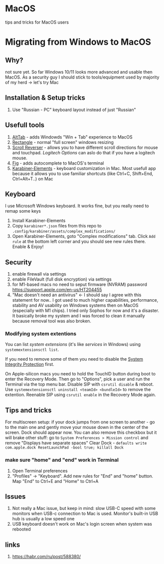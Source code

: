 # MacOS
tips and tricks for MacOS users

# Migrating from Windows to MacOS
## Why?
not sure yet. So far Windows 10/11 looks more advanced and usable then MacOS.
As a security guy I should stick to tools/equipment used by majority of my herd -> let's try Mac

## Installation & Setup tricks
1. Use "Russian - PC" keyboard layout instead of just "Russian"

## Usefull tools
1. [AltTab](https://github.com/lwouis/alt-tab-macos) - adds Windowds "Win + Tab" experience to MacOS
2. [Rectangle](https://github.com/rxhanson/Rectangle) - normal "full screen" windows resizing 
3. [Scroll Reverser](https://github.com/pilotmoon/Scroll-Reverser) - allows you to have different scroll directions for mouse and touchpad. *Logitech Options* can aslo do that if you have a logitech mouse.
4. [Fig](https://github.com/withfig/autocomplete) - adds autocomplete to MacOS's terminal
5. [Karabiner-Elements](https://github.com/pqrs-org/Karabiner-Elements) - keyboard customization in Mac. Most usefull app because it allows you to use familiar shortcuts (like Ctrl+C, Shift+End, Ctrl+Alt+T..) on Mac

## Keyboard
I use Microsoft Windows keyboard. It works fine, but you really need to remap some keys
1. Install Karabiner-Elements
2. Copy ```karabiner*.json``` files from this repo to  ```.config/karabiner/assets/complex_modifications/```
3. Open Karabiner-Elements, goto "Complex modifications" tab. Click ```Add rule``` at the bottom left corner and you should see new rules there. Enable & Enjoy!

## Security
1. enable firewall via settings
2. enable FileVault (full disk encryption) via settings
3. for M1-based macs no need to seput firmware (NVRAM) password https://support.apple.com/en-us/HT204455
4. "Mac doesn't need an antivirus" <- I should say I agree with this statement for now.. I got used to much higher capabilities, performance, stability and AV usability on Windows systems then on MacOS (especially with M1 chips). I tried only Sophos for now and it's a disaster. It basically broke my system and I was forced to clean it manually because removal tool was also broken.

### Modifying system extentions
You can list *system extensions* (it's like *services* in Windows) using ```systemextensionsctl list```. 

If you need to remove some of them you need to disable the [System Integrity Protection](https://developer.apple.com/documentation/security/disabling_and_enabling_system_integrity_protection) first. 

On Apple-silicon macs you need to hold the TouchID button during boot to enter the Recovery Mode. Then go to "Options", pick a user and run the Terminal via the top menu bar. Disable SIP with ```csrutil disable``` & reboot. Use ```systemextensionsctl uninstall <teamId> <bundleId>``` to remove the extention. Reenable SIP using ```csrutil enable``` in the Recovery Mode again.

## Tips and tricks
For multiscreen setup: if your dock jumps from one screen to another - go to the main one and gently move your mouse down in the center of the screen. Dock should appear now. 
You can also remove this checkbox but it will brake other stuff: go to ```System Preferences > Mission control``` and remove "Displays have separate spaces"
Clear Dock - ```defaults write com.apple.dock ResetLaunchPad -bool true; killall Dock```
### make sure "home" and "end" work in Terminal
1. Open Terminal preferences
2. "Profiles" -> "Keyboard". Add new rules for "End" and "home" button. Map "End" to Ctrl+E and "Home" to Ctrl+A

## Issues
1. Not really a Mac issue, but keep in mind: slow USB-C speed with some monitors when USB-c connection to Mac is used. Monitor's built-in USB hub is usually a low speed one
2. USB keyboard doesn't work on Mac's login screen when system was rebooted

## links
1. https://habr.com/ru/post/588380/
